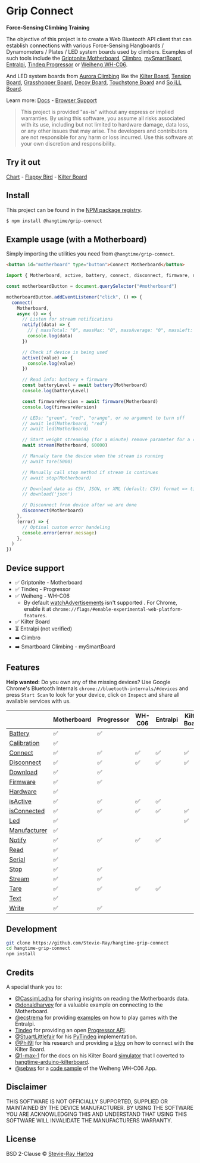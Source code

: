 # Grip Connect

**Force-Sensing Climbing Training**

The objective of this project is to create a Web Bluetooth API client that can establish connections with various
Force-Sensing Hangboards / Dynamometers / Plates / LED system boards used by climbers. Examples of such tools include
the [Griptonite Motherboard](https://griptonite.io/shop/motherboard/), [Climbro](https://climbro.com/),
[mySmartBoard](https://www.smartboard-climbing.com/), [Entralpi](https://entralpi.com/),
[Tindeq Progressor](https://tindeq.com/) or
[Weiheng WH-C06](https://weihengmanufacturer.com/products/wh-c06-bluetooth-300kg-hanging-scale/).

And LED system boards from [Aurora Climbing](https://auroraclimbing.com/) like the
[Kilter Board](https://settercloset.com/pages/the-kilter-board),
[Tension Board](https://tensionclimbing.com/product/tension-board-2/),
[Grasshopper Board](https://grasshopperclimbing.com/products/),
[Decoy Board](https://decoy-holds.com/pages/decoy-board), [Touchstone Board](https://touchstoneboardapp.com/) and
[So iLL Board](https://apps.apple.com/us/app/so-ill-board/id1358056082).

Learn more: [Docs](https://stevie-ray.github.io/hangtime-grip-connect/) -
[Browser Support](https://caniuse.com/web-bluetooth)

> This project is provided "as-is" without any express or implied warranties. By using this software, you assume all
> risks associated with its use, including but not limited to hardware damage, data loss, or any other issues that may
> arise. The developers and contributors are not responsible for any harm or loss incurred. Use this software at your
> own discretion and responsibility.

## Try it out

[Chart](https://grip-connect.vercel.app/) - [Flappy Bird](https://grip-connect-flappy-bird.vercel.app/) -
[Kilter Board](https://grip-connect-kilter-board.vercel.app/?route=p1083r15p1117r15p1164r12p1185r12p1233r13p1282r13p1303r13p1372r13p1392r14p1505r15)

## Install

This project can be found in the [NPM package registry](https://www.npmjs.com/package/@hangtime/grip-connect).

```sh [npm]
$ npm install @hangtime/grip-connect
```

## Example usage (with a Motherboard)

Simply importing the utilities you need from `@hangtime/grip-connect`.

```html
<button id="motherboard" type="button">Connect Motherboard</button>
```

```js
import { Motherboard, active, battery, connect, disconnect, firmware, notify, stream } from "@hangtime/grip-connect"

const motherboardButton = document.querySelector("#motherboard")

motherboardButton.addEventListener("click", () => {
  connect(
    Motherboard,
    async () => {
      // Listen for stream notifications
      notify((data) => {
        // { massTotal: "0", massMax: "0", massAverage: "0", massLeft: "0", massCenter: "0", massRight: "0" }
        console.log(data)
      })

      // Check if device is being used
      active((value) => {
        console.log(value)
      })

      // Read info: battery + firmware
      const batteryLevel = await battery(Motherboard)
      console.log(batteryLevel)

      const firmwareVersion = await firmware(Motherboard)
      console.log(firmwareVersion)

      // LEDs: "green", "red", "orange", or no argument to turn off
      // await led(Motherboard, "red")
      // await led(Motherboard)

      // Start weight streaming (for a minute) remove parameter for a continues stream
      await stream(Motherboard, 60000)

      // Manualy tare the device when the stream is running
      // await tare(5000)

      // Manually call stop method if stream is continues
      // await stop(Motherboard)

      // Download data as CSV, JSON, or XML (default: CSV) format => timestamp, frame, battery, samples, masses
      // download('json')

      // Disconnect from device after we are done
      disconnect(Motherboard)
    },
    (error) => {
      // Optinal custom error handeling
      console.error(error.message)
    },
  )
})
```

## Device support

- ✅ Griptonite - Motherboard
- ✅ Tindeq - Progressor
- ✅ Weiheng - WH-C06
  - By default [watchAdvertisements](https://chromestatus.com/feature/5180688812736512) isn't supported . For Chrome,
    enable it at `chrome://flags/#enable-experimental-web-platform-features`.
- ✅ Kilter Board
- ⏳ Entralpi (not verified)
- ➡️ Climbro
- ➡️ Smartboard Climbing - mySmartBoard

## Features

**Help wanted:** Do you own any of the missing devices? Use Google Chrome's Bluetooth Internals
`chrome://bluetooth-internals/#devices` and press `Start Scan` to look for your device, click on `Inspect` and share all
available services with us.

|                                                                                          | Motherboard | Progressor | WH-C06 | Entralpi | Kilter Board | Climbro | mySmartBoard |
| ---------------------------------------------------------------------------------------- | ----------- | ---------- | ------ | -------- | ------------ | ------- | ------------ |
| [Battery](https://stevie-ray.github.io/hangtime-grip-connect/api/battery.html)           | ✅          | ✅         |        |          |              |         |              |
| [Calibration](https://stevie-ray.github.io/hangtime-grip-connect/api/calibration.html)   | ✅          |            |        |          |              |         |              |
| [Connect](https://stevie-ray.github.io/hangtime-grip-connect/api/connect.html)           | ✅          | ✅         | ✅     | ✅       | ✅           |         |              |
| [Disconnect](https://stevie-ray.github.io/hangtime-grip-connect/api/disconnect.html)     | ✅          | ✅         | ✅     | ✅       | ✅           |         |              |
| [Download](https://stevie-ray.github.io/hangtime-grip-connect/api/download.html)         | ✅          | ✅         |        |          |              |         |              |
| [Firmware](https://stevie-ray.github.io/hangtime-grip-connect/api/firmware.html)         | ✅          | ✅         |        |          |              |         |              |
| [Hardware](https://stevie-ray.github.io/hangtime-grip-connect/api/hardware.html)         | ✅          |            |        |          |              |         |              |
| [isActive](https://stevie-ray.github.io/hangtime-grip-connect/api/is-active.html)        | ✅          | ✅         | ✅     | ✅       |              |         |              |
| [isConnected](https://stevie-ray.github.io/hangtime-grip-connect/api/is-connected.html)  | ✅          | ✅         | ✅     | ✅       | ✅           |         |              |
| [Led](https://stevie-ray.github.io/hangtime-grip-connect/api/led.html)                   | ✅          |            |        |          | ✅           |         |              |
| [Manufacturer](https://stevie-ray.github.io/hangtime-grip-connect/api/manufacturer.html) | ✅          |            |        |          |              |         |              |
| [Notify](https://stevie-ray.github.io/hangtime-grip-connect/api/notify.html)             | ✅          | ✅         | ✅     | ✅       |              |         |              |
| [Read](https://stevie-ray.github.io/hangtime-grip-connect/api/read.html)                 | ✅          |            |        |          |              |         |              |
| [Serial](https://stevie-ray.github.io/hangtime-grip-connect/api/serial.html)             | ✅          |            |        |          |              |         |              |
| [Stop](https://stevie-ray.github.io/hangtime-grip-connect/api/stop.html)                 | ✅          | ✅         |        |          |              |         |              |
| [Stream](https://stevie-ray.github.io/hangtime-grip-connect/api/stream.html)             | ✅          | ✅         |        |          |              |         |              |
| [Tare](https://stevie-ray.github.io/hangtime-grip-connect/api/tare.html)                 | ✅          | ✅         | ✅     | ✅       |              |         |              |
| [Text](https://stevie-ray.github.io/hangtime-grip-connect/api/text.html)                 | ✅          |            |        |          |              |         |              |
| [Write](https://stevie-ray.github.io/hangtime-grip-connect/api/write.html)               | ✅          | ✅         |        |          |              |         |              |

## Development

```bash
git clone https://github.com/Stevie-Ray/hangtime-grip-connect
cd hangtime-grip-connect
npm install
```

## Credits

A special thank you to:

- [@CassimLadha](https://github.com/CassimLadha) for sharing insights on reading the Motherboards data.
- [@donaldharvey](https://github.com/donaldharvey) for a valuable example on connecting to the Motherboard.
- [@ecstrema](https://github.com/ecstrema) for providing [examples](https://github.com/ecstrema/entralpi-games) on how
  to play games with the Entralpi.
- [Tindeq](https://tindeq.com/) for providing an open [Progressor API](https://tindeq.com/progressor_api/).
- [@StuartLittlefair](https://github.com/StuartLittlefair) for his
  [PyTindeq](https://github.com/StuartLittlefair/PyTindeq) implementation.
- [@Phil9l](https://github.com/phil9l) for his research and providing a [blog](https://bazun.me/blog/kiterboard/) on how
  to connect with the Kilter Board.
- [@1-max-1](https://github.com/1-max-1) for the docs on his Kilter Board
  [simulator](https://github.com/1-max-1/fake_kilter_board) that I coverted to
  [hangtime-arduino-kilterboard](https://github.com/Stevie-Ray/hangtime-arduino-kilterboard).
- [@sebws](https://github.com/sebw) for a [code sample](https://github.com/sebws/Crane) of the Weiheng WH-C06 App.

## Disclaimer

THIS SOFTWARE IS NOT OFFICIALLY SUPPORTED, SUPPLIED OR MAINTAINED BY THE DEVICE MANUFACTURER. BY USING THE SOFTWARE YOU
ARE ACKNOWLEDGING THIS AND UNDERSTAND THAT USING THIS SOFTWARE WILL INVALIDATE THE MANUFACTURERS WARRANTY.

## License

BSD 2-Clause © [Stevie-Ray Hartog](https://github.com/Stevie-Ray)
